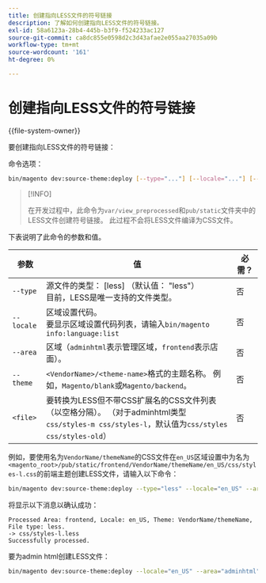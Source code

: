 ```yaml
---
title: 创建指向LESS文件的符号链接
description: 了解如何创建指向LESS文件的符号链接。
exl-id: 58a6123a-28b4-445b-b3f9-f524233ac127
source-git-commit: ca8dc855e0598d2c3d43afae2e055aa27035a09b
workflow-type: tm+mt
source-wordcount: '161'
ht-degree: 0%

---
```


# 创建指向LESS文件的符号链接

{{file-system-owner}}

要创建指向LESS文件的符号链接：

命令选项：

```bash
bin/magento dev:source-theme:deploy [--type="..."] [--locale="..."] [--area="..."] [--theme="..."] [file1] ... [fileN]
```

>[!INFO]
>
>在开发过程中，此命令为`var/view_preprocessed`和`pub/static`文件夹中的LESS文件创建符号链接。 此过程不会将LESS文件编译为CSS文件。

下表说明了此命令的参数和值。

| 参数 | 值 | 必需？ |
| --------- | ----- | --------- |
| `--type` | 源文件的类型： [less] （默认值： &quot;less&quot;）<br>目前，LESS是唯一支持的文件类型。 | 否 |
| `--locale` | 区域设置代码。<br>要显示区域设置代码列表，请输入`bin/magento info:language:list` | 否 |
| `--area` | 区域（`adminhtml`表示管理区域，`frontend`表示店面）。 | 否 |
| `--theme` | `<VendorName>/<theme-name>`格式的主题名称。 例如，`Magento/blank`或`Magento/backend`。 | 否 |
| `<file>` | 要转换为LESS但不带CSS扩展名的CSS文件列表（以空格分隔）。 （对于adminhtml类型`css/styles-m css/styles-l`，默认值为`css/styles css/styles-old`） | 否 |

例如，要使用名为`VendorName/themeName`的CSS文件在`en_US`区域设置中为名为`<magento_root>/pub/static/frontend/VendorName/themeName/en_US/css/styles-l.css`的前端主题创建LESS文件，请输入以下命令：

```bash
bin/magento dev:source-theme:deploy --type="less" --locale="en_US" --area="frontend" --theme="VendorName/themeName" css/styles-l
```

将显示以下消息以确认成功：

```
Processed Area: frontend, Locale: en_US, Theme: VendorName/themeName, File type: less.
-> css/styles-l.less
Successfully processed.
```

要为admin html创建LESS文件：

```bash
bin/magento dev:source-theme:deploy --locale="en_US" --area="adminhtml" --theme="Magento/backend" css/styles css/styles-old
```
